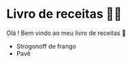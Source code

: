 # Livro de receitas :man_cook:			

Olá ! Bem vindo ao meu livro de receitas :wave:	

- Strogonoff de frango
- Pavê
